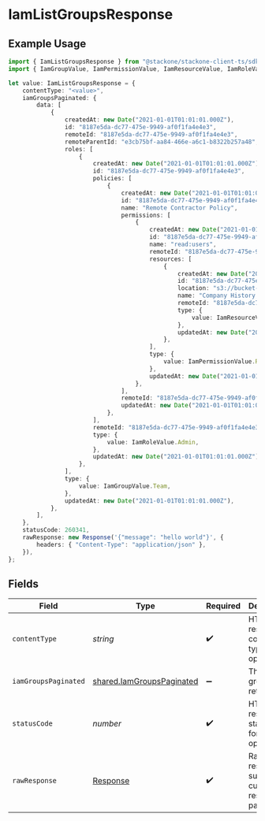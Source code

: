 # IamListGroupsResponse

## Example Usage

```typescript
import { IamListGroupsResponse } from "@stackone/stackone-client-ts/sdk/models/operations";
import { IamGroupValue, IamPermissionValue, IamResourceValue, IamRoleValue } from "@stackone/stackone-client-ts/sdk/models/shared";

let value: IamListGroupsResponse = {
    contentType: "<value>",
    iamGroupsPaginated: {
        data: [
            {
                createdAt: new Date("2021-01-01T01:01:01.000Z"),
                id: "8187e5da-dc77-475e-9949-af0f1fa4e4e3",
                remoteId: "8187e5da-dc77-475e-9949-af0f1fa4e4e3",
                remoteParentId: "e3cb75bf-aa84-466e-a6c1-b8322b257a48",
                roles: [
                    {
                        createdAt: new Date("2021-01-01T01:01:01.000Z"),
                        id: "8187e5da-dc77-475e-9949-af0f1fa4e4e3",
                        policies: [
                            {
                                createdAt: new Date("2021-01-01T01:01:01.000Z"),
                                id: "8187e5da-dc77-475e-9949-af0f1fa4e4e3",
                                name: "Remote Contractor Policy",
                                permissions: [
                                    {
                                        createdAt: new Date("2021-01-01T01:01:01.000Z"),
                                        id: "8187e5da-dc77-475e-9949-af0f1fa4e4e3",
                                        name: "read:users",
                                        remoteId: "8187e5da-dc77-475e-9949-af0f1fa4e4e3",
                                        resources: [
                                            {
                                                createdAt: new Date("2021-01-01T01:01:01.000Z"),
                                                id: "8187e5da-dc77-475e-9949-af0f1fa4e4e3",
                                                location: "s3://bucket-name/folder-name",
                                                name: "Company History Records",
                                                remoteId: "8187e5da-dc77-475e-9949-af0f1fa4e4e3",
                                                type: {
                                                    value: IamResourceValue.File,
                                                },
                                                updatedAt: new Date("2021-01-01T01:01:01.000Z"),
                                            },
                                        ],
                                        type: {
                                            value: IamPermissionValue.ReadWrite,
                                        },
                                        updatedAt: new Date("2021-01-01T01:01:01.000Z"),
                                    },
                                ],
                                remoteId: "8187e5da-dc77-475e-9949-af0f1fa4e4e3",
                                updatedAt: new Date("2021-01-01T01:01:01.000Z"),
                            },
                        ],
                        remoteId: "8187e5da-dc77-475e-9949-af0f1fa4e4e3",
                        type: {
                            value: IamRoleValue.Admin,
                        },
                        updatedAt: new Date("2021-01-01T01:01:01.000Z"),
                    },
                ],
                type: {
                    value: IamGroupValue.Team,
                },
                updatedAt: new Date("2021-01-01T01:01:01.000Z"),
            },
        ],
    },
    statusCode: 260341,
    rawResponse: new Response('{"message": "hello world"}', {
        headers: { "Content-Type": "application/json" },
    }),
};
```

## Fields

| Field                                                                         | Type                                                                          | Required                                                                      | Description                                                                   |
| ----------------------------------------------------------------------------- | ----------------------------------------------------------------------------- | ----------------------------------------------------------------------------- | ----------------------------------------------------------------------------- |
| `contentType`                                                                 | *string*                                                                      | :heavy_check_mark:                                                            | HTTP response content type for this operation                                 |
| `iamGroupsPaginated`                                                          | [shared.IamGroupsPaginated](../../../sdk/models/shared/iamgroupspaginated.md) | :heavy_minus_sign:                                                            | The list of groups was retrieved.                                             |
| `statusCode`                                                                  | *number*                                                                      | :heavy_check_mark:                                                            | HTTP response status code for this operation                                  |
| `rawResponse`                                                                 | [Response](https://developer.mozilla.org/en-US/docs/Web/API/Response)         | :heavy_check_mark:                                                            | Raw HTTP response; suitable for custom response parsing                       |